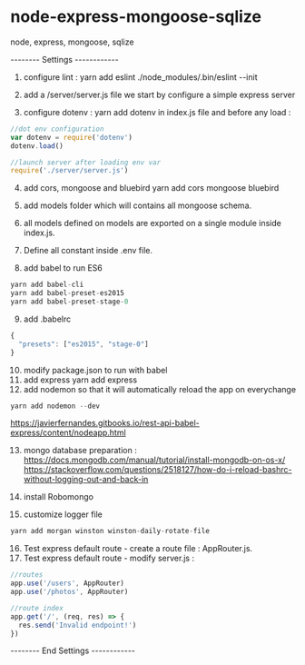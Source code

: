 # node-express-mongoose-sqlize
node, express, mongoose, sqlize

-------- Settings ------------

1. configure lint :
yarn add eslint
./node_modules/.bin/eslint --init

2. add a /server/server.js file
we start by configure a simple express server

3. configure dotenv :
yarn add dotenv
in index.js file and before any load :

```js
//dot env configuration
var dotenv = require('dotenv')
dotenv.load()

//launch server after loading env var
require('./server/server.js')
```
4. add cors, mongoose and bluebird
yarn add cors mongoose bluebird

5. add models folder which will contains all mongoose schema.
6. all models defined on models are exported on a single module inside index.js.
7. Define all constant inside .env file.
8. add babel to run ES6
```js
yarn add babel-cli
yarn add babel-preset-es2015
yarn add babel-preset-stage-0
```
9. add  .babelrc
```js
{
  "presets": ["es2015", "stage-0"]
}
```
10. modify package.json to run with babel
11. add express 
yarn add express
12. add nodemon so that it will automatically reload the app on everychange
```js
yarn add nodemon --dev
```
https://javierfernandes.gitbooks.io/rest-api-babel-express/content/nodeapp.html

13. mongo database preparation :
https://docs.mongodb.com/manual/tutorial/install-mongodb-on-os-x/
https://stackoverflow.com/questions/2518127/how-do-i-reload-bashrc-without-logging-out-and-back-in

14. install Robomongo
15. customize logger file
```js
yarn add morgan winston winston-daily-rotate-file
```
16. Test express default route - create a route file : AppRouter.js.
17. Test express default route - modify server.js :
```js
//routes
app.use('/users', AppRouter) 
app.use('/photos', AppRouter)

//route index
app.get('/', (req, res) => {
  res.send('Invalid endpoint!')
})
```

-------- End Settings ------------
